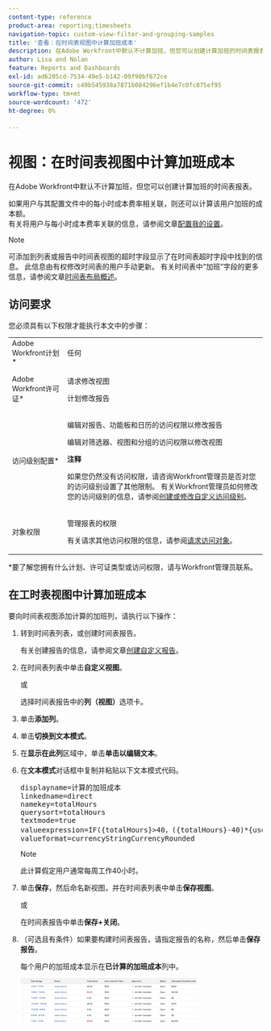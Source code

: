 ```yaml
---
content-type: reference
product-area: reporting;timesheets
navigation-topic: custom-view-filter-and-grouping-samples
title: '查看：在时间表视图中计算加班成本'
description: 在Adobe Workfront中默认不计算加班，但您可以创建计算加班的时间表报表。
author: Lisa and Nolan
feature: Reports and Dashboards
exl-id: ad6205cd-7534-49e5-b142-09f90bf672ce
source-git-commit: c49b545938a78716084296ef1b4e7c0fc075ef95
workflow-type: tm+mt
source-wordcount: '472'
ht-degree: 0%

---
```


# 视图：在时间表视图中计算加班成本

在Adobe Workfront中默认不计算加班，但您可以创建计算加班的时间表报表。

如果用户与其配置文件中的每小时成本费率相关联，则还可以计算该用户加班的成本额。\
有关将用户与每小时成本费率关联的信息，请参阅文章[配置我的设置](../../../workfront-basics/manage-your-account-and-profile/configuring-your-user-profile/configure-my-settings.md)。

>[!NOTE]
>
>可添加到列表或报告中时间表视图的超时字段显示了在时间表超时字段中找到的信息。 此信息由有权修改时间表的用户手动更新。 有关时间表中“加班”字段的更多信息，请参阅文章[时间表布局概述](../../../timesheets/timesheets/timesheet-layout.md)。

## 访问要求

您必须具有以下权限才能执行本文中的步骤：

<table style="table-layout:auto"> 
 <col> 
 <col> 
 <tbody> 
  <tr> 
   <td role="rowheader">Adobe Workfront计划*</td> 
   <td> <p>任何</p> </td> 
  </tr> 
  <tr> 
   <td role="rowheader">Adobe Workfront许可证*</td> 
   <td> <p>请求修改视图 </p>
   <p>计划修改报告</p> </td> 
  </tr> 
  <tr> 
   <td role="rowheader">访问级别配置*</td> 
   <td> <p>编辑对报告、功能板和日历的访问权限以修改报告</p> <p>编辑对筛选器、视图和分组的访问权限以修改视图</p> <p><b>注释</b>

如果您仍然没有访问权限，请咨询Workfront管理员是否对您的访问级别设置了其他限制。 有关Workfront管理员如何修改您的访问级别的信息，请参阅<a href="../../../administration-and-setup/add-users/configure-and-grant-access/create-modify-access-levels.md" class="MCXref xref">创建或修改自定义访问级别</a>。</p> </td>
</tr> 
  <tr> 
   <td role="rowheader">对象权限</td> 
   <td> <p>管理报表的权限</p> <p>有关请求其他访问权限的信息，请参阅<a href="../../../workfront-basics/grant-and-request-access-to-objects/request-access.md" class="MCXref xref">请求访问对象</a>。</p> </td> 
  </tr> 
 </tbody> 
</table>

&#42;要了解您拥有什么计划、许可证类型或访问权限，请与Workfront管理员联系。

## 在工时表视图中计算加班成本

要向时间表视图添加计算的加班列，请执行以下操作：

1. 转到时间表列表，或创建时间表报告。

   有关创建报告的信息，请参阅文章[创建自定义报告](../../../reports-and-dashboards/reports/creating-and-managing-reports/create-custom-report.md)。

1. 在时间表列表中单击&#x200B;**自定义视图**。

   或

   选择时间表报告中的&#x200B;**列（视图）**&#x200B;选项卡。

1. 单击&#x200B;**添加列**。
1. 单击&#x200B;**切换到文本模式**。
1. 在&#x200B;**显示在此列**&#x200B;区域中，单击&#x200B;**单击以编辑文本**。
1. 在&#x200B;**文本模式**&#x200B;对话框中复制并粘贴以下文本模式代码。
   <pre>displayname=计算的加班成本<br>linkedname=direct<br>namekey=totalHours<br>querysort=totalHours <br>textmode=true<br>valueexpression=IF({totalHours}&gt;40，({totalHours}-40)*{user}。{costPerHour}，{totalHours}*{user}。{costPerHour})<br>valueformat=currencyStringCurrencyRounded</pre>

   >[!NOTE]
   >
   >此计算假定用户通常每周工作40小时。

1. 单击&#x200B;**保存**，然后命名新视图，并在时间表列表中单击&#x200B;**保存视图**。

   或

   在时间表报告中单击&#x200B;**保存+关闭**。

1. （可选且有条件）如果要构建时间表报告，请指定报告的名称，然后单击&#x200B;**保存报告**。

   每个用户的加班成本显示在&#x200B;**已计算的加班成本**&#x200B;列中。

   ![calculated_overtime_cost_in_timesheet_report.png](assets/calculated-overtime-cost-in-timesheet-report-350x92.png)
